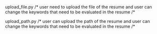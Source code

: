 upload_file.py
/* user need to upload the file of the resume and user can change the keywords that need to be evaluated in the resume /*

upload_path.py
/* user can upload the path of the resume and user can change the keywords that need to be evaluated in the resume /*
